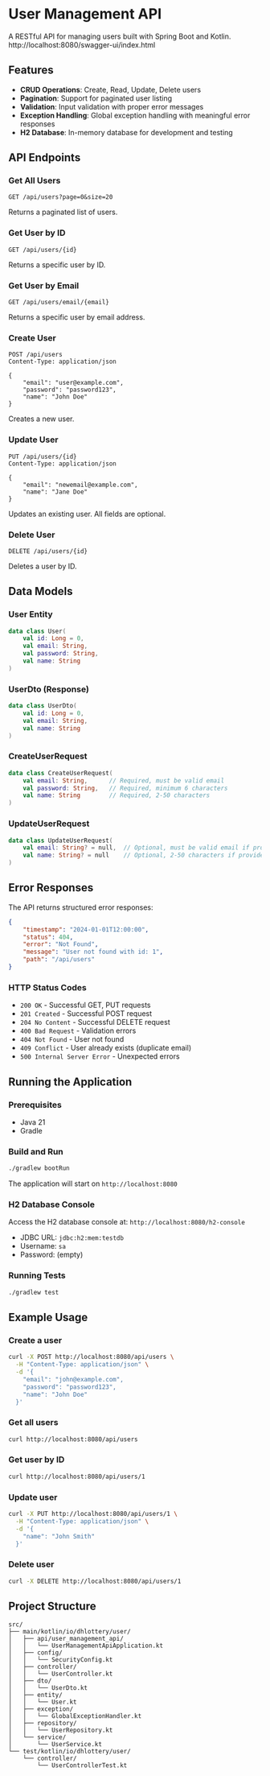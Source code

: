 # User Management API

A RESTful API for managing users built with Spring Boot and Kotlin.
http://localhost:8080/swagger-ui/index.html

## Features

- **CRUD Operations**: Create, Read, Update, Delete users
- **Pagination**: Support for paginated user listing
- **Validation**: Input validation with proper error messages
- **Exception Handling**: Global exception handling with meaningful error responses
- **H2 Database**: In-memory database for development and testing

## API Endpoints

### Get All Users
```
GET /api/users?page=0&size=20
```
Returns a paginated list of users.

### Get User by ID
```
GET /api/users/{id}
```
Returns a specific user by ID.

### Get User by Email
```
GET /api/users/email/{email}
```
Returns a specific user by email address.

### Create User
```
POST /api/users
Content-Type: application/json

{
    "email": "user@example.com",
    "password": "password123",
    "name": "John Doe"
}
```
Creates a new user.

### Update User
```
PUT /api/users/{id}
Content-Type: application/json

{
    "email": "newemail@example.com",
    "name": "Jane Doe"
}
```
Updates an existing user. All fields are optional.

### Delete User
```
DELETE /api/users/{id}
```
Deletes a user by ID.

## Data Models

### User Entity
```kotlin
data class User(
    val id: Long = 0,
    val email: String,
    val password: String,
    val name: String
)
```

### UserDto (Response)
```kotlin
data class UserDto(
    val id: Long = 0,
    val email: String,
    val name: String
)
```

### CreateUserRequest
```kotlin
data class CreateUserRequest(
    val email: String,      // Required, must be valid email
    val password: String,   // Required, minimum 6 characters
    val name: String        // Required, 2-50 characters
)
```

### UpdateUserRequest
```kotlin
data class UpdateUserRequest(
    val email: String? = null,  // Optional, must be valid email if provided
    val name: String? = null    // Optional, 2-50 characters if provided
)
```

## Error Responses

The API returns structured error responses:

```json
{
    "timestamp": "2024-01-01T12:00:00",
    "status": 404,
    "error": "Not Found",
    "message": "User not found with id: 1",
    "path": "/api/users"
}
```

### HTTP Status Codes
- `200 OK` - Successful GET, PUT requests
- `201 Created` - Successful POST request
- `204 No Content` - Successful DELETE request
- `400 Bad Request` - Validation errors
- `404 Not Found` - User not found
- `409 Conflict` - User already exists (duplicate email)
- `500 Internal Server Error` - Unexpected errors

## Running the Application

### Prerequisites
- Java 21
- Gradle

### Build and Run
```bash
./gradlew bootRun
```

The application will start on `http://localhost:8080`

### H2 Database Console
Access the H2 database console at: `http://localhost:8080/h2-console`
- JDBC URL: `jdbc:h2:mem:testdb`
- Username: `sa`
- Password: (empty)

### Running Tests
```bash
./gradlew test
```

## Example Usage

### Create a user
```bash
curl -X POST http://localhost:8080/api/users \
  -H "Content-Type: application/json" \
  -d '{
    "email": "john@example.com",
    "password": "password123",
    "name": "John Doe"
  }'
```

### Get all users
```bash
curl http://localhost:8080/api/users
```

### Get user by ID
```bash
curl http://localhost:8080/api/users/1
```

### Update user
```bash
curl -X PUT http://localhost:8080/api/users/1 \
  -H "Content-Type: application/json" \
  -d '{
    "name": "John Smith"
  }'
```

### Delete user
```bash
curl -X DELETE http://localhost:8080/api/users/1
```

## Project Structure

```
src/
├── main/kotlin/io/dhlottery/user/
│   ├── api/user_management_api/
│   │   └── UserManagementApiApplication.kt
│   ├── config/
│   │   └── SecurityConfig.kt
│   ├── controller/
│   │   └── UserController.kt
│   ├── dto/
│   │   └── UserDto.kt
│   ├── entity/
│   │   └── User.kt
│   ├── exception/
│   │   └── GlobalExceptionHandler.kt
│   ├── repository/
│   │   └── UserRepository.kt
│   └── service/
│       └── UserService.kt
└── test/kotlin/io/dhlottery/user/
    └── controller/
        └── UserControllerTest.kt
``` 
